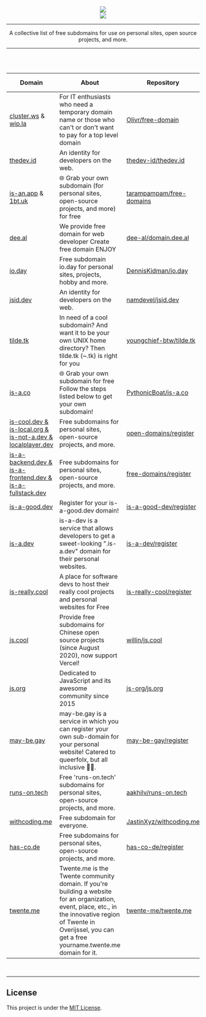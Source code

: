 <div align="center">
<img src="img/iceberg.svg"/>
<br />
<img src="img/font.svg"/>
<br />
<hr />
A collective list of free subdomains for use on personal sites, open source projects, and more.
<hr />
<br />
<br />
</div>

<!-- START LIST -->
 | Domain | About | Repository | Current status | 
 |--------|-------|------------|----------------| 
 | [cluster.ws](https://cluster.ws/) & [wip.la](https://wip.la/) | For IT enthusiasts who need a temporary domain name or those who can't or don't want to pay for a top level domain | [Olivr/free-domain](https://github.com/Olivr/free-domain) | ✅ |
 | [thedev.id](https://thedev.id/) | An identity for developers on the web. | [thedev-id/thedev.id](https://github.com/thedev-id/thedev.id) | ✅ |
 | [is-an.app](https://is-an.app/) & [1bt.uk](https://1bt.uk/) | :globe_with_meridians: Grab your own subdomain (for personal sites, open-source projects, and more) for free | [tarampampam/free-domains](https://github.com/tarampampam/free-domains) | ✅  |
 | [dee.al](https://domain.dee.al/) | We provide free domain for web developer Create free domain ENJOY | [dee-al/domain.dee.al](https://github.com/dee-al/domain.dee.al) | ✅ |
 | [io.day](https://io.day/) | Free subdomain io.day for personal sites, projects, hobby and more. | [DennisKidman/io.day](https://github.com/DennisKidman/io.day) | ❌ |
 | [jsid.dev](https://jsid.dev/) | An identity for developers on the web. | [namdevel/jsid.dev](https://github.com/namdevel/jsid.dev) | ✅ |
 | [tilde.tk](https://tilde.tk/) | In need of a cool subdomain? And want it to be your own UNIX home directory? Then tilde.tk (~.tk) is right for you | [youngchief-btw/tilde.tk](https://github.com/youngchief-btw/tilde.tk) | ✅ |
 | [is-a.co](https://is-a.co/) | :globe_with_meridians: Grab your own subdomain for free Follow the steps listed below to get your own subdomain! | [PythonicBoat/is-a.co](https://github.com/PythonicBoat/is-a.co) | ✅ |
 | [is-cool.dev & is-local.org & is-not-a.dev & localplayer.dev](https://open-domains.net/) | Free subdomains for personal sites, open-source projects, and more. | [open-domains/register](https://github.com/open-domains/register) | ✅ |
 | [is-a-backend.dev & is-a-frontend.dev & is-a-fullstack.dev](https://freesubdomains.org/) | Free subdomains for personal sites, open-source projects, and more. | [free-domains/register](https://github.com/free-domains/register) | ✅ |
 | [is-a-good.dev](https://is-a-good.dev/) | Register for your is-a-good.dev domain! | [is-a-good-dev/register](https://github.com/is-a-good-dev/register) | ✅ | 
 | [is-a.dev](https://www.is-a.dev/) | is-a-dev is a service that allows developers to get a sweet-looking ".is-a.dev" domain for their personal websites. | [is-a-dev/register](https://github.com/is-a-dev/register) | ✅ |
 | [is-really.cool](https://is-really.cool) | A place for software devs to host their really cool projects and personal websites for Free | [is-really-cool/register](https://github.com/is-really-cool/register) | ✅ |
 | [js.cool](https://js.cool/) | Provide free subdomains for Chinese open source projects (since August 2020), now support Vercel! | [willin/js.cool](https://github.com/willin/js.cool) | ✅ | 
 | [js.org](https://js.org/) | Dedicated to JavaScript and its awesome community since 2015 | [js-org/js.org](https://github.com/js-org/js.org) | ✅ |
 | [may-be.gay](https://may-be.gay/) | may-be.gay is a service in which you can register your own sub-domain for your personal website! Catered to queerfolx, but all inclusive :rainbow_flag:. | [may-be-gay/register](https://github.com/may-be-gay/register) | ❌ |
 | [runs-on.tech](runs-on.tech) | Free 'runs-on.tech' subdomains for personal sites, open-source projects, and more. | [aakhilv/runs-on.tech](https://github.com/aakhilv/runs-on.tech) | ❌ |
 | [withcoding.me](withcoding.me) | Free subdomain for everyone. | [JastinXyz/withcoding.me](https://github.com/JastinXyz/withcoding.me) | ❌ |
 | [has-co.de](has-co.de) | Free subdomains for personal sites, open-source projects, and more. | [has-co-de/register](https://github.com/has-co-de/register) | ✅ |
 | [twente.me](twente.me) | Twente.me is the Twente community domain. If you're building a website for an organization, event, place, etc., in the innovative region of Twente in Overijssel, you can get a free yourname.twente.me domain for it. | [twente-me/twente.me](https://github.com/twente-me/twente.me) | ❓ |
 <!-- END LIST -->

<br />
<hr />

## License
This project is under the [MIT License](LICENSE).
